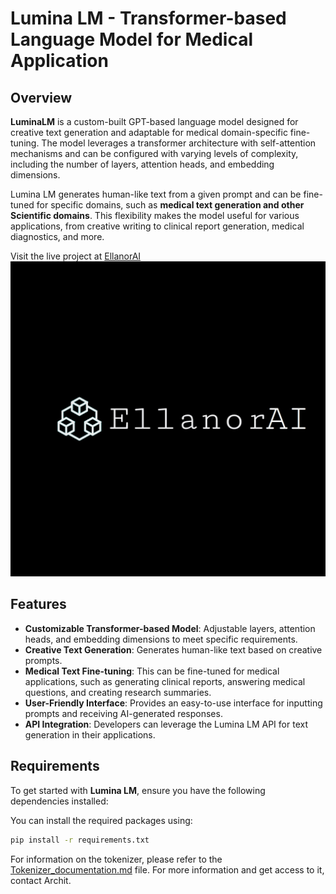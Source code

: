 # Lumina LM - Transformer-based Language Model for Medical Application

## Overview

**LuminaLM** is a custom-built GPT-based language model designed for creative text generation and adaptable for medical domain-specific fine-tuning. The model leverages a transformer architecture with self-attention mechanisms and can be configured with varying levels of complexity, including the number of layers, attention heads, and embedding dimensions.

Lumina LM  generates human-like text from a given prompt and can be fine-tuned for specific domains, such as **medical text generation and other Scientific domains**. This flexibility makes the model useful for various applications, from creative writing to clinical report generation, medical diagnostics, and more.

Visit the live project at [EllanorAI](https://www.ellanorai.org)
![EllanorAI](EllanorAI.jpg)

## Features

- **Customizable Transformer-based Model**: Adjustable layers, attention heads, and embedding dimensions to meet specific requirements.
- **Creative Text Generation**: Generates human-like text based on creative prompts.
- **Medical Text Fine-tuning**: This can be fine-tuned for medical applications, such as generating clinical reports, answering medical questions, and creating research summaries.
- **User-Friendly Interface**: Provides an easy-to-use interface for inputting prompts and receiving AI-generated responses.
- **API Integration**: Developers can leverage the Lumina LM  API for text generation in their applications.

## Requirements

To get started with **Lumina LM**, ensure you have the following dependencies installed:

You can install the required packages using:

```bash
pip install -r requirements.txt
```

For information on the tokenizer, please refer to the [Tokenizer_documentation.md](tokens/Tokenizer_documentation.md) file. 
For more information and get access to it, contact Archit. 
